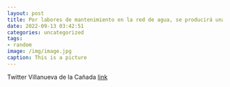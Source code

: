 ```yaml
---
layout: post
title: Por labores de mantenimiento en la red de agua, se producirá una interrupción en el suministro, entre las 900 y las 1115 horas...
date: 2022-09-13 03:42:51
categories: uncategorized
tags:
- random
image: /img/image.jpg
caption: This is a picture
---
```

Twitter Villanueva de la Cañada [link](https://twitter.com/AytoVDLCanada/status/1569300553686999041)

